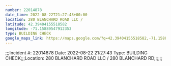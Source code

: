 ```yaml
---
number: 22014878
date_time: 2022-08-22T21:27:43+00:00
location: 280 BLANCHARD ROAD LLC / 
latitude: 42.39404155518582
longitude: -71.15889547912353
type: BUILDING CHECK
google_maps_link: https://maps.google.com/?q=42.39404155518582,-71.15889547912353
---
```


;;;Incident #: 22014878  Date: 2022-08-22 21:27:43   Type: BUILDING CHECK;;;Location: 280 BLANCHARD ROAD LLC / 280 BLANCHARD RD;;;;;;
